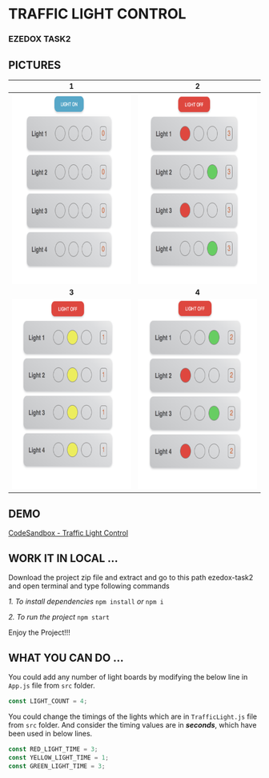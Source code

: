 # TRAFFIC LIGHT CONTROL

### EZEDOX TASK2

## PICTURES


 1 | 2 
:---: | :---:
<img src="images/image1.png" width="300" height="380" /> | <img src="images/image2.png" width="300" height="380" /> 
 **3** | **4**
<img src="images/image3.png" width="300" height="380" /> | <img src="images/image4.png" width="300" height="380" /> 


## DEMO

[CodeSandbox - Traffic Light Control](https://codesandbox.io/s/mol07kw43x)

## WORK IT IN LOCAL ...

Download the project zip file and extract and go to this path ezedox-task2 and open terminal and type following commands

*1. To install dependencies* `npm install` *or* `npm i`

*2. To run the project* `npm start`

Enjoy the Project!!!


## WHAT YOU CAN DO ...

You could add any number of light boards by modifying the below line in `App.js` file from `src` folder.

```javascript
const LIGHT_COUNT = 4;
```

You could change the timings of the lights which are in `TrafficLight.js` file from `src` folder.
And consider the timing values are in ***seconds***, which have been used in below lines.

```javascript
const RED_LIGHT_TIME = 3;
const YELLOW_LIGHT_TIME = 1;
const GREEN_LIGHT_TIME = 3;
```

